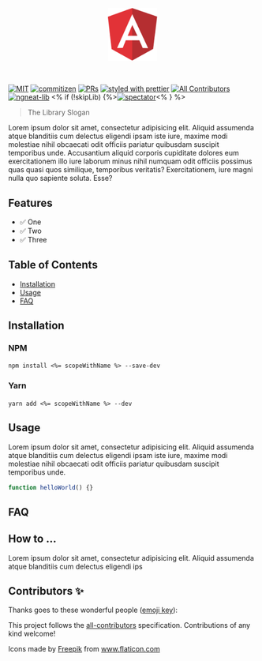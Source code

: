 <p align="center">
 <img width="20%" height="20%" src="./logo.svg">
</p>

<br />

[![MIT](https://img.shields.io/packagist/l/doctrine/orm.svg?style=flat-square)]()
[![commitizen](https://img.shields.io/badge/commitizen-friendly-brightgreen.svg?style=flat-square)]()
[![PRs](https://img.shields.io/badge/PRs-welcome-brightgreen.svg?style=flat-square)]()
[![styled with prettier](https://img.shields.io/badge/styled_with-prettier-ff69b4.svg?style=flat-square)](https://github.com/prettier/prettier)
[![All Contributors](https://img.shields.io/badge/all_contributors-0-orange.svg?style=flat-square)](#contributors-)
[![ngneat-lib](https://img.shields.io/badge/made%20with-%40ngneat%2Flib-ad1fe3?logo=angular)](https://github.com/ngneat/lib)
<% if (!skipLib) {%>[![spectator](https://img.shields.io/badge/tested%20with-spectator-2196F3.svg?style=flat-square)]()<% } %>

> The Library Slogan

Lorem ipsum dolor sit amet, consectetur adipisicing elit. Aliquid assumenda atque blanditiis cum delectus eligendi ipsam iste iure, maxime modi molestiae nihil obcaecati odit officiis pariatur quibusdam suscipit temporibus unde.
Accusantium aliquid corporis cupiditate dolores eum exercitationem illo iure laborum minus nihil numquam odit officiis possimus quas quasi quos similique, temporibus veritatis? Exercitationem, iure magni nulla quo sapiente soluta. Esse?

## Features

- ✅ One
- ✅ Two
- ✅ Three

## Table of Contents

- [Installation](#installation)
- [Usage](#usage)
- [FAQ](#faq)

## Installation

### NPM

`npm install <%= scopeWithName %> --save-dev`

### Yarn

`yarn add <%= scopeWithName %> --dev`

## Usage

Lorem ipsum dolor sit amet, consectetur adipisicing elit. Aliquid assumenda atque blanditiis cum delectus eligendi ipsam iste iure, maxime modi molestiae nihil obcaecati odit officiis pariatur quibusdam suscipit temporibus unde.

```ts
function helloWorld() {}
```

## FAQ

## How to ...

Lorem ipsum dolor sit amet, consectetur adipisicing elit. Aliquid assumenda atque blanditiis cum delectus eligendi ips

## Contributors ✨

Thanks goes to these wonderful people ([emoji key](https://allcontributors.org/docs/en/emoji-key)):

<!-- ALL-CONTRIBUTORS-LIST:START - Do not remove or modify this section -->
<!-- prettier-ignore-start -->
<!-- markdownlint-disable -->
<!-- markdownlint-enable -->
<!-- prettier-ignore-end -->

<!-- ALL-CONTRIBUTORS-LIST:END -->

This project follows the [all-contributors](https://github.com/all-contributors/all-contributors) specification. Contributions of any kind welcome!

<div>Icons made by <a href="http://www.freepik.com/" title="Freepik">Freepik</a> from <a href="https://www.flaticon.com/" title="Flaticon">www.flaticon.com</a></div>
